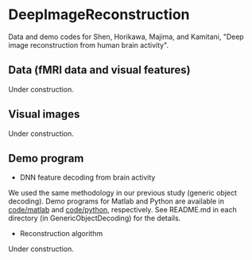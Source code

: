 # DeepImageReconstruction
Data and demo codes for Shen, Horikawa, Majima, and Kamitani, "Deep image reconstruction from human brain activity".

## Data (fMRI data and visual features)
Under construction.

## Visual images
Under construction.

## Demo program
- DNN feature decoding from brain activity

We used the same methodology in our previous study (generic object decoding). 
Demo programs for Matlab and Python are available in [code/matlab](code/matlab/) and [code/python](code/python), respectively.
See README.md in each directory (in GenericObjectDecoding) for the details.

- Reconstruction algorithm

Under construction.

